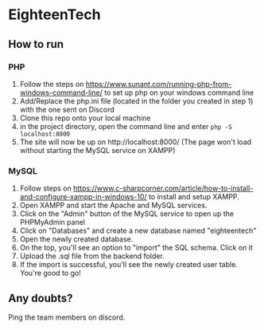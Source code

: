 # EighteenTech

## How to run

### PHP

1. Follow the steps on  https://www.sunant.com/running-php-from-windows-command-line/ to set up php on your windows command line
2. Add/Replace the php.ini file (located in the folder you created in step 1) with the one sent on Discord
3. Clone this repo onto your local machine
4. in the project directory, open the command line and enter `php -S localhost:8000`
5. The site will now be up on http://localhost:8000/ (The page won't load without starting the MySQL service on XAMPP)

### MySQL

1. Follow steps on https://www.c-sharpcorner.com/article/how-to-install-and-configure-xampp-in-windows-10/ to install and setup XAMPP.
2. Open XAMPP and start the Apache and MySQL services.
3. Click on the "Admin" button of the MySQL service to open up the PHPMyAdmin panel
4. Click on "Databases" and create a new database named "eighteentech"
5. Open the newly created database.
6. On the top, you'll see an option to "import" the SQL schema. Click on it
7. Upload the .sql file from the backend folder.
8. If the import is successful, you'll see the newly created user table. You're good to go!

## Any doubts?

Ping the team members on discord.
